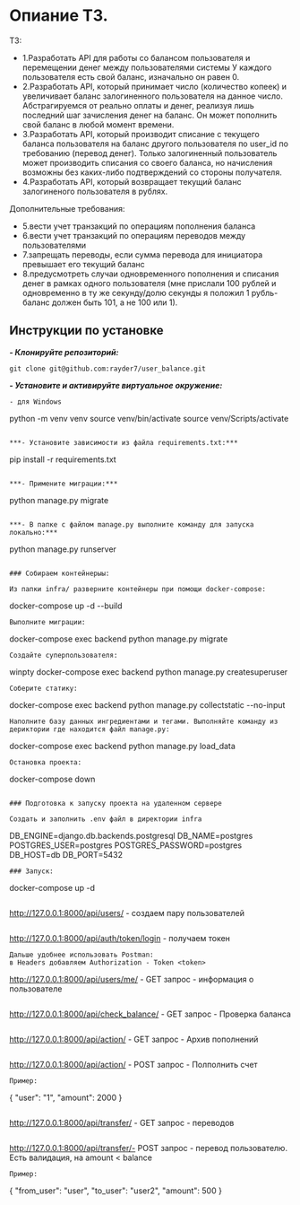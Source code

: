 # Опиание ТЗ.
ТЗ:
- 1.Разработать API для работы со балансом пользователя и перемещении денег между пользователями системы
У каждого пользователя есть свой баланс, изначально он равен 0.
- 2.Разработать API, который принимает число (количество копеек) и увеличивает баланс залогиненного пользователя на данное число. Абстрагируемся от реально оплаты и денег, реализуя лишь последний шаг зачисления денег на  баланс. Он может пополнить свой баланс в любой момент времени.
- 3.Разработать API, который производит списание с текущего баланса пользователя на баланс другого пользователя по user_id по требованию (перевод денег). Только залогиненный пользователь может производить списания со своего баланса, но начисления возможны без каких-либо подтверждений со  стороны получателя.
- 4.Разработать API, который возвращает текущий баланс залогиненого пользователя в рублях.

Дополнительные требования:
- 5.вести учет транзакций по операциям пополнения баланса
- 6.вести учет транзакций по операциям переводов между пользователями
- 7.запрещать переводы, если сумма перевода  для  инициатора превышает его  текущий баланс
- 8.предусмотреть случаи одновременного пополнения и списания денег в рамках одного пользователя (мне прислали 100 рублей и одновременно в ту же секунду/долю  секунды я положил 1 рубль- баланс должен быть 101, а не 100  или  1).

## Инструкции по установке
***- Клонируйте репозиторий:***
```
git clone git@github.com:rayder7/user_balance.git
```

***- Установите и активируйте виртуальное окружение:***
```
- для Windows
```
python -m venv venv
source venv/bin/activate
source venv/Scripts/activate
```
 
***- Установите зависимости из файла requirements.txt:***
```
pip install -r requirements.txt
```

***- Примените миграции:***
```
python manage.py migrate
```

***- В папке с файлом manage.py выполните команду для запуска локально:***
```
python manage.py runserver
```

### Собираем контейнерыы:

Из папки infra/ разверните контейнеры при помощи docker-compose:
```
docker-compose up -d --build
```
Выполните миграции:
```
docker-compose exec backend python manage.py migrate
```
Создайте суперпользователя:
```
winpty docker-compose exec backend python manage.py createsuperuser
```
Соберите статику:
```
docker-compose exec backend python manage.py collectstatic --no-input
```
Наполните базу данных ингредиентами и тегами. Выполняйте команду из дериктории где находится файл manage.py:
```
docker-compose exec backend python manage.py load_data

```
Остановка проекта:
```
docker-compose down
```

### Подготовка к запуску проекта на удаленном сервере

Cоздать и заполнить .env файл в директории infra
```
DB_ENGINE=django.db.backends.postgresql
DB_NAME=postgres
POSTGRES_USER=postgres
POSTGRES_PASSWORD=postgres
DB_HOST=db
DB_PORT=5432
```
### Запуск:
```
docker-compose up -d
```

```
http://127.0.0.1:8000/api/users/ - создаем пару пользователей
```

```
http://127.0.0.1:8000/api/auth/token/login - получаем токен
```
Дальше удобнее использовать Postman:
в Headers добавляем Authorization - Token <token>

```
http://127.0.0.1:8000/api/users/me/ - GET запрос - информация о пользователе

```
```
http://127.0.0.1:8000/api/check_balance/ - GET запрос - Проверка баланса
```

```
http://127.0.0.1:8000/api/action/ - GET запрос - Архив пополнений
```

```
http://127.0.0.1:8000/api/action/ - POST запрос - Полполнить счет
```
Пример:
```
{
    "user": "1",
    "amount": 2000
}
```

```
http://127.0.0.1:8000/api/transfer/ - GET запрос - переводов
```

```
http://127.0.0.1:8000/api/transfer/- POST запрос - перевод пользователю. Есть валидация, на amount < balance
```
Пример:
```
{
    "from_user": "user",
    "to_user": "user2",
    "amount": 500
}
```
